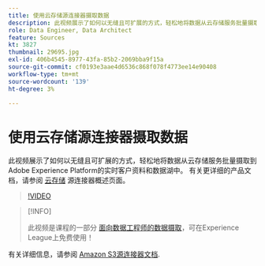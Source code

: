 ```yaml
---
title: 使用云存储源连接器摄取数据
description: 此视频展示了如何以无缝且可扩展的方式，轻松地将数据从云存储服务批量摄取到Adobe Experience Platform的实时客户资料和数据湖中。
role: Data Engineer, Data Architect
feature: Sources
kt: 3827
thumbnail: 29695.jpg
exl-id: 406b4545-8977-43fa-85b2-2069bba9f15a
source-git-commit: cf0193e3aae4d6536c868f078f4773ee14e90408
workflow-type: tm+mt
source-wordcount: '139'
ht-degree: 3%

---
```


# 使用云存储源连接器摄取数据

此视频展示了如何以无缝且可扩展的方式，轻松地将数据从云存储服务批量摄取到Adobe Experience Platform的实时客户资料和数据湖中。 有关更详细的产品文档，请参阅 [云存储](https://experienceleague.adobe.com/docs/experience-platform/sources/home.html?lang=en#cloud-storage) 源连接器概述页面。

>[!VIDEO](https://video.tv.adobe.com/v/29695?quality=12&learn=on)

>[!INFO]
>
> 此视频是课程的一部分 [面向数据工程师的数据摄取](https://experienceleague.adobe.com/?lang=zh-Hans?recommended=ExperiencePlatform-D-1-2020.1.dataingestion)，可在Experience League上免费使用！

有关详细信息，请参阅 [Amazon S3源连接器文档](https://experienceleague.adobe.com/docs/experience-platform/sources/ui-tutorials/create/cloud-storage/s3.html).
